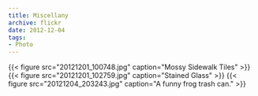 ```yaml
---
title: Miscellany
archive: flickr
date: 2012-12-04
tags:
- Photo
---
```

{{< figure src="20121201_100748.jpg" caption="Mossy Sidewalk Tiles" >}}
{{< figure src="20121201_102759.jpg" caption="Stained Glass" >}}
{{< figure src="20121204_203243.jpg" caption="A funny frog trash can." >}}
